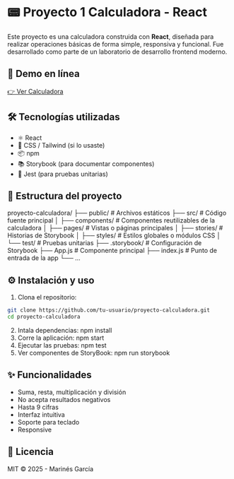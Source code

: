 # 📟 Proyecto 1 Calculadora - React

Este proyecto es una calculadora construida con **React**, diseñada para realizar operaciones básicas de forma simple, responsiva y funcional. Fue desarrollado como parte de un laboratorio de desarrollo frontend moderno.

## 🚀 Demo en línea

[👉 Ver Calculadora](http://23391.dernait.my/ProyectoFinal/)

## 🛠️ Tecnologías utilizadas

- ⚛️ React
- 💅 CSS / Tailwind (si lo usaste)
- 📦 npm
- 📚 Storybook (para documentar componentes)
- 🧪 Jest (para pruebas unitarias)

## 📁 Estructura del proyecto
proyecto-calculadora/
├── public/ # Archivos estáticos
├── src/ # Código fuente principal
│ ├── components/ # Componentes reutilizables de la calculadora
│ ├── pages/ # Vistas o páginas principales
│ ├── stories/ # Historias de Storybook
│ ├── styles/ # Estilos globales o módulos CSS
│ └── test/ # Pruebas unitarias
├── .storybook/ # Configuración de Storybook
├── App.js # Componente principal
├── index.js # Punto de entrada de la app
└── ...


## ⚙️ Instalación y uso

1. Clona el repositorio:

```bash
git clone https://github.com/tu-usuario/proyecto-calculadora.git
cd proyecto-calculadora
```
2. Intala dependencias: npm install
3. Corre la aplicación: npm start
4. Ejecutar las pruebas: npm test
5. Ver componentes de StoryBook: npm run storybook

## ✨ Funcionalidades
- Suma, resta, multiplicación y división
- No acepta resultados negativos
- Hasta 9 cifras
- Interfaz intuitiva
- Soporte para teclado
- Responsive

## 📄 Licencia
MIT © 2025 - Marinés García
